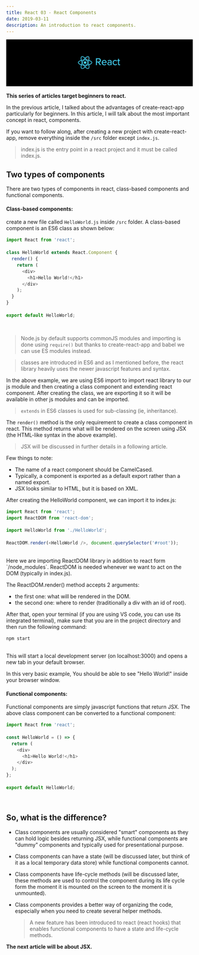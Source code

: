 ```yaml
---
title: React 03 - React Components
date: 2019-03-11
description: An introduction to react components.
---
```


![react](../../assets/react-logo-2.png)

**This series of articles target beginners to react.**

In the previous article, I talked about the advantages of create-react-app particularly for beginners. In this article, I will talk about the most important concept in react, components.

If you want to follow along, after creating a new project with create-react-app, remove everything inside the `/src` folder except `index.js`.

> index.js is the entry point in a react project and it must be called index.js.

## Two types of components

There are two types of components in react, class-based components and functional components.

#### Class-based components:

create a new file called `HelloWorld.js` inside `/src` folder.
A class-based component is an ES6 class as shown below:

```javascript
import React from 'react';

class HelloWorld extends React.Component {
  render() {
    return (
      <div>
        <h1>Hello World!</h1>
      </div>
    );
  }
}

export default HelloWorld;
```

<br/>

> Node.js by default supports commonJS modules and importing is done using `require()`
> but thanks to create-react-app and babel we can use ES modules instead.

> classes are introduced in ES6 and as I mentioned before, the react library heavily uses the newer javascript features and syntax.

In the above example, we are using ES6 import to import react library to our js module and then creating a class component and extending react component. After creating the class, we are exporting it so it will be available in other js modules and can be imported.

> `extends` in ES6 classes is used for sub-classing (ie, inheritance).

The `render()` method is the only requirement to create a class component in react. This method returns what will be rendered on the screen using JSX (the HTML-like syntax in the above example).

> JSX will be discussed in further details in a following article.

Few things to note:

- The name of a react component should be CamelCased.
- Typically, a component is exported as a default export rather than a named export.
- JSX looks similar to HTML, but it is based on XML.

After creating the HelloWorld component, we can import it to index.js:

```javascript
import React from 'react';
import ReactDOM from 'react-dom';

import HelloWorld from './HelloWorld';

ReactDOM.render(<HelloWorld />, document.querySelector('#root'));
```

<br/>
Here we are importing ReactDOM library in addition to react form `/node_modules`. ReactDOM is needed whenever we want to act on the DOM (typically in index.js).

The ReactDOM.render() method accepts 2 arguments:

- the first one: what will be rendered in the DOM.
- the second one: where to render (traditionally a div with an id of root).

After that, open your terminal (if you are using VS code, you can use its integrated terminal), make sure that you are in the project directory and then run the following command:

```
npm start
```

<br/>
This will start a local development server (on localhost:3000) and opens a new tab in your default browser.

In this very basic example, You should be able to see "Hello World!" inside your browser window.

#### Functional components:

Functional components are simply javascript functions that return JSX. The above class component can be converted to a functional component:

```javascript
import React from 'react';

const HelloWorld = () => {
  return (
    <div>
      <h1>Hello World!</h1>
    </div>
  );
};

export default HelloWorld;
```

<br/>

## So, what is the difference?

- Class components are usually considered "smart" components as they can hold logic besides returning JSX, while functional components are "dummy" components and typically used for presentational purpose.
- Class components can have a state (will be discussed later, but think of it as a local temporary data store) while functional components cannot.
- Class components have life-cycle methods (will be discussed later, these methods are used to control the component during its life cycle form the moment it is mounted on the screen to the moment it is unmounted).
- Class components provides a better way of organizing the code, especially when you need to create several helper methods.

  > A new feature has been introduced to react (react hooks) that enables functional components to have a state and life-cycle methods.

**The next article will be about JSX.**
